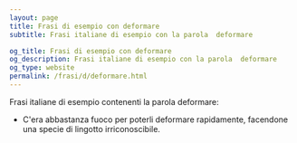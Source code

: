 ```yaml
---
layout: page
title: Frasi di esempio con deformare 
subtitle: Frasi italiane di esempio con la parola  deformare

og_title: Frasi di esempio con deformare 
og_description: Frasi italiane di esempio con la parola  deformare
og_type: website
permalink: /frasi/d/deformare.html
---
```


Frasi italiane di esempio contenenti la parola deformare:


- C'era abbastanza fuoco per poterli deformare rapidamente, facendone una specie di lingotto irriconoscibile.
